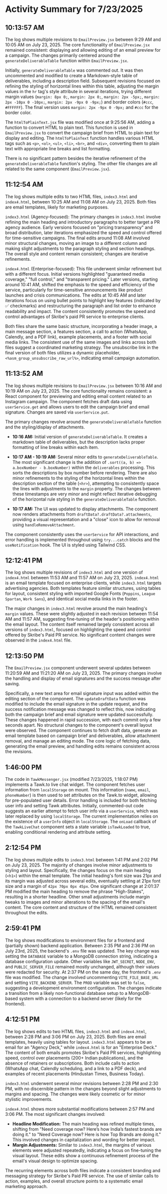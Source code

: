 # Activity Summary for 7/23/2025

## 10:13:57 AM
The log shows multiple revisions to `EmailPreview.jsx` between 9:29 AM and 10:05 AM on July 23, 2025.  The core functionality of `EmailPreview.jsx` remained consistent:  displaying and allowing editing of an email preview for a campaign.  The changes primarily centered around the `generateDeliverableTable` function within `EmailPreview.jsx`.

Initially, `generateDeliverableTable` was commented out. It was then uncommented and modified to create a Markdown-style table of deliverables, including a description field.  Subsequent revisions focused on refining the styling of horizontal lines within this table, adjusting the margin values in the `hr` tag's style attribute in several iterations,  trying different margin values (`margin: 8px 0;`, `margin: 2px 0;`, `margin: 2px -5px;`, `margin: 2px -10px 0 -10px;`, `margin: 2px -9px 0 -9px;`) and border colors (`#ccc`, `#FFFFFF`). The final version uses `margin: 2px -9px 0 -9px;` and `#ccc` for the border color.

The `htmlToPlainText.jsx` file was modified once at 9:25:56 AM, adding a function to convert HTML to plain text. This function is used in `EmailPreview.jsx` to convert the campaign brief from HTML to plain text for display and editing.  The `htmlToPlainText` function handles various HTML tags such as `<p>`, `<ol>`, `<ul>`, `<li>`, `<br>`, and `<div>`, converting them to plain text with appropriate line breaks and list formatting.

There is no significant pattern besides the iterative refinement of the `generateDeliverableTable` function's styling. The other file changes are all related to the same component (`EmailPreview.jsx`).


## 11:12:54 AM
The log shows multiple edits to two HTML files, `index3.html` and `index4.html`, between 10:25 AM and 11:08 AM on July 23, 2025.  Both files are email templates, likely for marketing purposes.

`index3.html` (Agency-focused):  The primary changes in `index3.html` involve refining the main heading and introductory paragraphs to better target a PR agency audience.  Early versions focused on "pricing transparency" and broad distribution, later iterations emphasized the speed and control offered for time-sensitive campaigns.  The final edits around 11:08 AM involved minor structural changes, moving an image to a different column and making slight adjustments to the paragraph styling and section headings.  The overall style and content remain consistent; changes are iterative refinements.

`index4.html` (Enterprise-focused): This file underwent similar refinement but with a different focus. Initial versions highlighted "guaranteed media coverage," "full control," and "transparent pricing."  Later versions, starting around 10:41 AM, shifted the emphasis to the speed and efficiency of the service, particularly for time-sensitive announcements like product launches and crisis communications. The edits at 10:45 AM and later iterations focus on using bullet points to highlight key features (indicated by ✅ checkmarks) and restructuring the paragraph and list order to enhance readability and impact.  The content consistently promotes the speed and control advantages of Skribe's paid PR service to enterprise clients.

Both files share the same basic structure, incorporating a header image, a main message section, a features section, a call to action (WhatsApp, Calendly, and a PDF link), example placements, and a footer with social media links. The consistent use of the same images and links across both files suggest a coordinated marketing strategy.  The unsubscribe link in the final version of both files utilizes a dynamic placeholder, `<%asm_group_unsubscribe_raw_url%>`, indicating email campaign automation.


## 11:13:52 AM
The log shows multiple revisions to `EmailPreview.jsx` between 10:16 AM and 10:19 AM on July 23, 2025.  The core functionality remains consistent:  a React component for previewing and editing email content related to an Instagram campaign.  The component fetches draft data using `userService.get` and allows users to edit the campaign brief and email signature.  Changes are saved via `userService.put`.


The primary changes revolve around the `generateDeliverableTable` function and the styling/display of attachments.

* **10:16 AM:** Initial version of `generateDeliverableTable`.  It creates a markdown table of deliverables, but the description lacks proper formatting of line breaks within each item.

* **10:17 AM - 10:19 AM:** Several minor edits to `generateDeliverableTable`.  The most significant change is the addition of `.sort((a, b) => a.boxNumber - b.boxNumber)` within the `deliverables` processing. This sorts the descriptions by box number before rendering.  There are also minor refinements to the styling of the horizontal lines within the description section of the table (`<hr>`), attempting to consistently space the lines with adjustments to the `margin` property.  The changes between these timestamps are very minor and might reflect iterative debugging of the horizontal rule styling in the `generateDeliverableTable` function.

* **10:17 AM:**  The UI was updated to display attachments.  The component now renders attachments from `draftData?.draftData?.attachments`, providing a visual representation and a "close" icon to allow for removal using `handleRemoveAttachment`.

The component consistently uses the `userService` for API interactions, and error handling is implemented throughout using `try...catch` blocks and the `useNotification` hook.  The UI is styled using Tailwind CSS.


## 12:12:41 PM
The log shows multiple revisions of `index3.html` and one version of `index4.html` between 11:53 AM and 11:57 AM on July 23, 2025.  `index4.html` is an email template focused on enterprise clients, while `index3.html` targets advertising agencies.  Both templates feature similar structures, using tables for layout,  consistent styling with imported Google Fonts (`Poppins`, `League Spartan`, `Work Sans`), and identical social media links in the footer.

The major changes in `index3.html` revolve around the main heading's `margin` values.  These were slightly adjusted in each revision between 11:54 AM and 11:57 AM, suggesting fine-tuning of the header's positioning within the email layout.  The content itself remained largely consistent across all versions of `index3.html`, focused on highlighting the speed and control offered by Skribe's Paid PR service.  No significant content changes were observed in the `index4.html` file.


## 12:13:50 PM
The `EmailPreview.jsx` component underwent several updates between 11:20:59 AM and 11:21:20 AM on July 23, 2025.  The primary changes involve the handling and display of email signatures and the success message after saving.

Specifically,  a new text area for email signature input was added within the editing section of the component.  The `updateDraftData` function was modified to include the email signature in the update request, and the success notification message was changed to reflect this, now indicating both the campaign brief and email signature were updated successfully.  These changes happened in rapid succession, with each commit only a few seconds apart.  No structural changes to the component's overall layout were observed. The component continues to fetch draft data, generate an email template based on campaign brief and deliverables, allow attachment removal, and manage an editing mode.  The core logic of fetching data, generating the email preview, and handling edits remains consistent across the revisions.


## 1:46:00 PM
The code in `TawkMessenger.jsx` (modified 7/23/2025, 1:18:07 PM) implements a Tawk.to live chat widget.  The component fetches user information from `localStorage` on mount. This information (`name`, `email`, `phoneNumber`) is then used to set attributes on the Tawk.to widget, allowing for pre-populated user details.  Error handling is included for both fetching user info and setting Tawk attributes.  Initially, commented-out code suggests an earlier attempt to fetch user info via a `userService`, which was later replaced by using `localStorage`. The current implementation relies on the existence of a `userInfo` object in `localStorage`.  The `onLoad` callback of the `TawkLiveChat` component sets a state variable `isTawkLoaded` to true, enabling conditional rendering and attribute setting.


## 2:12:54 PM
The log shows multiple edits to `index3.html` between 1:41 PM and 2:02 PM on July 23, 2025.  The majority of changes involve minor adjustments to styling and layout.  Specifically, the changes focus on the main heading (`<h1>`) within the email template.  The initial heading's font size was 21px and its margin was adjusted across several edits, eventually settling at 21px font size and a margin of `42px 70px 0px 45px`. One significant change at 2:01:37 PM modified the main heading to remove the phrase "High-Stakes", resulting in a shorter headline.  Other small adjustments include margin tweaks to images and minor alterations to the spacing of the email's content.  The core content and structure of the HTML remained consistent throughout the edits.


## 2:59:41 PM
The log shows modifications to environment files for a frontend and (partially shown) backend application.  Between 2:35 PM and 2:36 PM on July 23rd, 2025, the backend's `.env` file was updated.  The key change was setting the `DATABASE` variable to a MongoDB connection string, indicating a database configuration update.  Other variables like `JWT_SECRET`, `NODE_ENV`, and `PUBLIC_SERVER_FILE` remained mostly unchanged, although their values were redacted for security.  At 2:37 PM on the same day, the frontend's `.env` file was modified. The change involved uncommenting `VITE_FILE_BASE_URL` and setting `VITE_BACKEND_SERVER`.  The `PROD` variable was set to `false`, suggesting a development environment configuration.  The changes indicate a transition from a likely non-functional database setup to a MongoDB-based system with a connection to a backend server (likely for the frontend).


## 4:12:51 PM
The log shows edits to two HTML files, `index3.html` and `index4.html`, between 2:28 PM and 3:06 PM on July 23, 2025.  Both files are email templates, heavily using tables for layout.  `index3.html` appears to be an email for an "Agency Deck," while `index4.html` is for an "Enterprise Deck."  The content of both emails promotes Skribe's Paid PR services, highlighting speed, control over placements (200+ Indian publications), and the absence of retainers or subscriptions.  Both include calls to action (WhatsApp chat, Calendly scheduling, and a link to a PDF deck), and examples of recent placements (Hindustan Times, Business Today).

`index3.html` underwent several minor revisions between 2:28 PM and 2:30 PM, with no discernible pattern in the changes beyond slight adjustments to margins and spacing.  The changes were likely cosmetic or for minor stylistic improvements.

`index4.html` shows more substantial modifications between 2:57 PM and 3:06 PM.  The most significant changes involved:

* **Headline Modification:** The main heading was refined multiple times, shifting from "Need coverage now? Here’s how India’s fastest brands are doing it." to  "Need Coverage now? Here is how Top Brands are doing it."  This involved changes in capitalization and wording for better impact.
* **Margin Adjustments:**  Similar to `index3.html`, the margins of various elements were adjusted repeatedly, indicating a focus on fine-tuning the visual layout.  These edits show a continuous refinement process of the email's visual design to optimize spacing.

The recurring elements across both files indicate a consistent branding and messaging strategy for Skribe's Paid PR service. The use of similar calls to action, examples, and overall structure points to a systematic email marketing approach.
